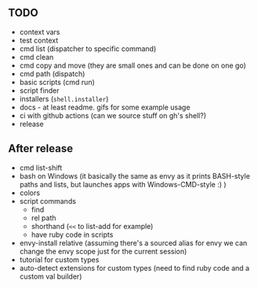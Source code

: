 ## TODO

* context vars
* test context
* cmd list (dispatcher to specific command)
* cmd clean
* cmd copy and move (they are small ones and can be done on one go)
* cmd path (dispatch)
* basic scripts (cmd run)
* script finder
* installers (`shell.installer`)
* docs - at least readme. gifs for some example usage
* ci with github actions (can we source stuff on gh's shell?)
* release

## After release

* cmd list-shift
* bash on Windows (it basically the same as envy as it prints BASH-style paths and lists, but launches apps with Windows-CMD-style :) )
* colors
* script commands
    * find
    * rel path
    * shorthand (`<<` to list-add for example)
    * have ruby code in scripts
* envy-install relative (assuming there's a sourced alias for envy we can change the envy scope just for the current session)
* tutorial for custom types
* auto-detect extensions for custom types (need to find ruby code and a custom val builder)
